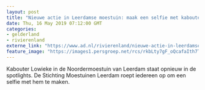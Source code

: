```yaml
---
layout: post
title: "Nieuwe actie in Leerdamse moestuin: maak een selfie met kabouter Lowieke"
date: Thu, 16 May 2019 07:12:00 GMT
categories: 
- gelderland 
- rivierenland 
externe_link: "https://www.ad.nl/rivierenland/nieuwe-actie-in-leerdamse-moestuin-maak-een-selfie-met-kabouter-lowieke~aad297d2/"
feature_image: "https://images1.persgroep.net/rcs/rkbLty7gF_oQcafaIth7TGMedPo/diocontent/148496587/_fitwidth/400/?appId=21791a8992982cd8da851550a453bd7f&quality=0.7"
---
```


Kabouter Lowieke in de Noordermoestuin van Leerdam staat opnieuw in de spotlights. De Stichting Moestuinen Leerdam roept iedereen op om een selfie met hem te maken.
